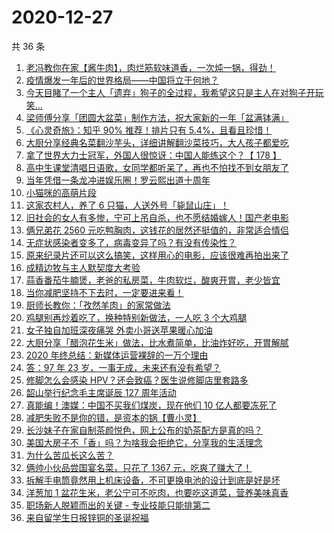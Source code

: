 # 2020-12-27

共 36 条

<!-- BEGIN -->
<!-- 最后更新时间 Sun Dec 27 2020 23:10:07 GMT+0800 (CST) -->

1. [老冯教你在家【酱牛肉】，肉烂筋软味道香，一次炖一锅，得劲！](https://www.zhihu.com/zvideo/1326273662404743168)
2. [疫情爆发一年后的世界格局——中国将立于何地？](https://www.zhihu.com/zvideo/1326340743955484672)
3. [今天目睹了一个主人「遗弃」狗子的全过程，我希望这只是主人在对狗子开玩笑…](https://www.zhihu.com/zvideo/1324434770436837376)
4. [梁师傅分享「团圆大盆菜」制作方法，祝大家新的一年「盆满钵满」](https://www.zhihu.com/zvideo/1326546510268387328)
5. [《心灵奇旅》：知乎 90% 推荐！排片只有
   5.4%，且看且珍惜！](https://www.zhihu.com/zvideo/1326191273582460928)
6. [大厨分享经典名菜翻沙芋头，详细讲解翻沙菜技巧，大人孩子都爱吃](https://www.zhihu.com/zvideo/1326542151849857024)
7. [拿了世界大力士冠军，外国人很惊讶：中国人能练这个？【 178
   】](https://www.zhihu.com/zvideo/1326608903011454976)
8. [高中生课堂清唱日语歌，女同学都听呆了，再也不怕找不到女朋友了](https://www.zhihu.com/zvideo/1325085187026747392)
9. [当年凭借一条龙冲进娱乐圈！罗云熙出道十周年](https://www.zhihu.com/zvideo/1326570418845315072)
10. [小猫咪的高萌片段](https://www.zhihu.com/zvideo/1326563892324139008)
11. [这家农村人，养了 6
    只猫，人送外号「毙鼠山庄」！](https://www.zhihu.com/zvideo/1325067819361734656)
12. [旧社会的女人有多惨，宁可上吊自杀，也不愿结婚嫁人！国产老电影](https://www.zhihu.com/zvideo/1325085581605629952)
13. [俩兄弟花 2560
    元吃鸭胸肉，这钱花的居然还挺值的，非常适合情侣](https://www.zhihu.com/zvideo/1325800360934825984)
14. [无症状感染者变多了，病毒变异了吗？有没有传染性？](https://www.zhihu.com/zvideo/1326643615821537280)
15. [原来纪录片还可以这么搞笑，这样用心的电影，应该很难再拍出来了](https://www.zhihu.com/zvideo/1324078800062144512)
16. [成精边牧与主人默契度大考验](https://www.zhihu.com/zvideo/1326562691830804480)
17. [蒜香番茄牛腩煲，老爸的私房菜，牛肉软烂，酸爽开胃，老少皆宜](https://www.zhihu.com/zvideo/1326255170671071232)
18. [当你减肥坚持不下去时，一定要进来看！](https://www.zhihu.com/zvideo/1326137739394420736)
19. [厨师长教你：「孜然羊肉」的家常做法](https://www.zhihu.com/zvideo/1326227352116752384)
20. [鸡腿别再炒着吃了，换种特别新做法，一人吃 3
    个大鸡腿](https://www.zhihu.com/zvideo/1325071257621602304)
21. [女子独自加班深夜痛哭 外卖小哥送苹果暖心加油](https://www.zhihu.com/zvideo/1325127872060006400)
22. [大厨分享「醋泡花生米」做法，比水煮简单，比油炸好吃，开胃解腻](https://www.zhihu.com/zvideo/1326178184996913152)
23. [2020 年终总结：新媒体运营裸辞的一万个理由](https://www.zhihu.com/zvideo/1325822511905374208)
24. [答：97 年 23
    岁，一事无成，未来还有没有希望？](https://www.zhihu.com/zvideo/1326304825395806208)
25. [修脚怎么会感染
    HPV？还会致癌？医生说修脚店里套路多](https://www.zhihu.com/zvideo/1326188627605585920)
26. [韶山举行纪念毛主席诞辰 127 周年活动](https://www.zhihu.com/zvideo/1326162266547621888)
27. [真能编！澳媒：中国不买我们煤炭，现在他们 10
    亿人都要冻死了](https://www.zhihu.com/zvideo/1326129071085137920)
28. [减肥失败不是你的错，是资本的锅【曹小灵】](https://www.zhihu.com/zvideo/1326115569255219200)
29. [长沙妹子在家自制茶颜悦色，网上公布的奶茶配方是真的吗？](https://www.zhihu.com/zvideo/1326117393648242688)
30. [美国大房子不「香」吗？为啥我会拒绝它，分享我的生活理念](https://www.zhihu.com/zvideo/1326265676756135936)
31. [为什么苦瓜长这么苦？](https://www.zhihu.com/zvideo/1326107126709145600)
32. [俩帅小伙品尝国宴名菜，只花了 1367
    元，吃爽了赚大了！](https://www.zhihu.com/zvideo/1325904716648673280)
33. [拆解手电筒竟然用上机床设备，不可更换电池的设计到底是好是坏](https://www.zhihu.com/zvideo/1326220406077095936)
34. [洋葱加 1
    盆花生米，老公宁可不吃肉，也要吃这道菜，营养美味真香](https://www.zhihu.com/zvideo/1325490492634226688)
35. [职场新人脱颖而出的关键 - 专业技能只能排第二](https://www.zhihu.com/zvideo/1325771839411712000)
36. [来自留学生日报锌铜的圣诞祝福](https://www.zhihu.com/zvideo/1325935031085219840)

<!-- END -->
